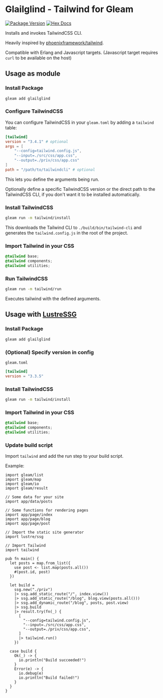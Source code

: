 # Glailglind - Tailwind for Gleam

[![Package Version](https://img.shields.io/hexpm/v/glailglind)](https://hex.pm/packages/glailglind)
[![Hex Docs](https://img.shields.io/badge/hex-docs-ffaff3)](https://hexdocs.pm/glailglind/)

Installs and invokes TailwindCSS CLI.

Heavily inspired by [phoenixframework/tailwind](https://github.com/phoenixframework/tailwind/).

Compatible with Erlang and Javascript targets. (Javascript target requires `curl` to be available on the host)

## Usage as module

### Install Package

```sh
gleam add glailglind
```

### Configure TailwindCSS

You can configure TailwindCSS in your `gleam.toml` by adding a `tailwind` table:

```toml
[tailwind]
version = "3.4.1" # optional
args = [
    "--config=tailwind.config.js",
    "--input=./src/css/app.css",
    "--output=./priv/css/app.css"
]
path = "/path/to/tailwindcli" # optional
```

This lets you define the arguments being run.

Optionally define a specific TailwindCSS version or the direct path to the TailwindCSS CLI, if you don't want it to be installed automatically.

### Install TailwindCSS

```sh
gleam run -m tailwind/install
```

This downloads the Tailwind CLI to `./build/bin/tailwind-cli` and generates the `tailwind.config.js` in the root of the project.

### Import Tailwind in your CSS

```css
@tailwind base;
@tailwind components;
@tailwind utilities;
```

### Run TailwindCSS

```sh
gleam run -m tailwind/run
```

Executes tailwind with the defined arguments.

## Usage with [LustreSSG](https://github.com/lustre-labs/lustre_ssg)

### Install Package

```sh
gleam add glailglind
```

### (Optional) Specify version in config

`gleam.toml`

```toml
[tailwind]
version = "3.3.5"
```

### Install TailwindCSS

```sh
gleam run -m tailwind/install
```

### Import Tailwind in your CSS

```css
@tailwind base;
@tailwind components;
@tailwind utilities;
```

### Update build script

Import `tailwind` and add the run step to your build script.

Example:

```gleam
import gleam/list
import gleam/map
import gleam/io
import gleam/result

// Some data for your site
import app/data/posts

// Some functions for rendering pages
import app/page/index
import app/page/blog
import app/page/post

// Import the static site generator
import lustre/ssg

// Import Tailwind
import tailwind

pub fn main() {
  let posts = map.from_list({
    use post <- list.map(posts.all())
    #(post.id, post)
  })

  let build =
    ssg.new("./priv")
    |> ssg.add_static_route("/", index.view())
    |> ssg.add_static_route("/blog", blog.view(posts.all()))
    |> ssg.add_dynamic_route("/blog", posts, post.view)
    |> ssg.build
    |> result.try(fn(_) {
      [
        "--config=tailwind.config.js",
        "--input=./src/css/app.css",
        "--output=./priv/css/app.css",
      ]
      |> tailwind.run()
    })

  case build {
    Ok(_) -> {
      io.println("Build succeeded!")
    }
    Error(e) -> {
      io.debug(e)
      io.println("Build failed!")
    }
  }
}
```

